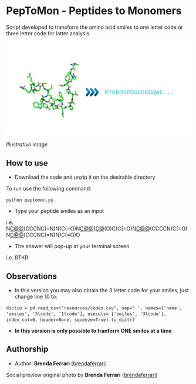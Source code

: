 # PepToMon - Peptides to Monomers

Script developed to transform the amino acid smiles to one letter code or three letter code for latter analysis

<img src="resources/images/Peptomon.png" width="570">

*Illustrative image*

## How to use

* Download the code and unzip it on the desirable directory

To run use the following command:
```
python peptomon.py
```

* Type your peptide smiles as an input

i.e. N[C@@]([H])(CCCNC(=N)N)C(=O)N[C@@]([H])([C@]([H])(O)C)C(=O)N[C@@]([H])(CCCCN)C(=O)N[C@@]([H])(CCCNC(=N)N)C(=O)O

* The answer will pop-up at your terminal screen

i.e. RTKR

## Observations

* In this version you may also obtain the 3 letter code for your smiles, just change line 10 to:
```
dictio = pd.read_csv("resources/codes.csv", sep=' ', names=['name', 'smiles', '3lcode', '1lcode'], usecols= ['smiles', '3lcode'], index_col=0, header=None, squeeze=True).to_dict()
```

* **In this version is only possible to tranform ONE smiles at a time**

## Authorship

* Author: **Brenda Ferrari** ([brendaferrari](https://github.com/brendaferrari))

Social preview original photo by **Brenda Ferrari** ([brendaferrari](https://github.com/brendaferrari))